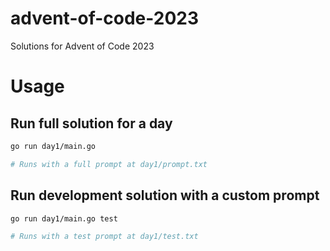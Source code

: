 # advent-of-code-2023

Solutions for Advent of Code 2023

# Usage

## Run full solution for a day

```sh
go run day1/main.go

# Runs with a full prompt at day1/prompt.txt
```

## Run development solution with a custom prompt

```sh
go run day1/main.go test

# Runs with a test prompt at day1/test.txt
```
